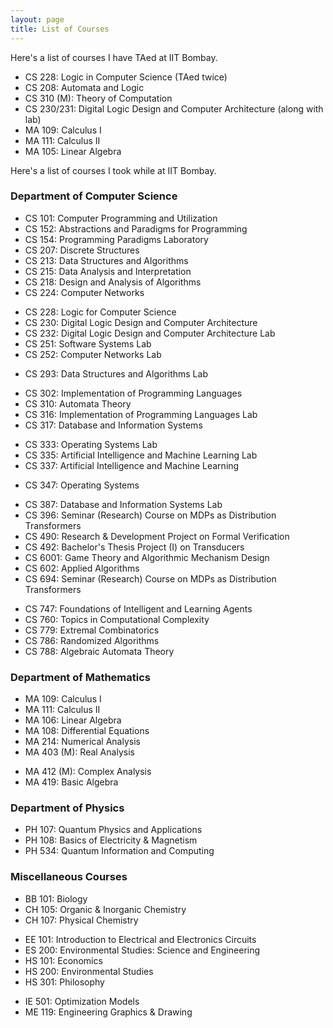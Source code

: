```yaml
---
layout: page
title: List of Courses
---
```


Here's a list of courses I have TAed at IIT Bombay.

* CS 228: Logic in Computer Science (TAed twice)
* CS 208: Automata and Logic
* CS 310 (M): Theory of Computation
* CS 230/231: Digital Logic Design and Computer Architecture (along with lab)
* MA 109: Calculus I
* MA 111: Calculus II
* MA 105: Linear Algebra

Here's a list of courses I took while at IIT Bombay.

### Department of Computer Science

* CS 101: Computer Programming and Utilization
* CS 152: Abstractions and Paradigms for Programming
* CS 154: Programming Paradigms Laboratory
* CS 207: Discrete Structures
* CS 213: Data Structures and Algorithms
* CS 215: Data Analysis and Interpretation
* CS 218: Design and Analysis of Algorithms
* CS 224: Computer Networks
<!-- * CS 226: Digital Logic Design -->
* CS 228: Logic for Computer Science
* CS 230: Digital Logic Design and Computer Architecture
* CS 232: Digital Logic Design and Computer Architecture Lab
* CS 251: Software Systems Lab
* CS 252: Computer Networks Lab
<!-- * CS 254: Digital Logic Design Lab -->
* CS 293: Data Structures and Algorithms Lab
<!-- * CS 302: Implementation of Programming Languages -->
<!-- * CS 305: Computer Architecture -->
* CS 302: Implementation of Programming Languages
* CS 310: Automata Theory
* CS 316: Implementation of Programming Languages Lab
* CS 317: Database and Information Systems
<!-- * CS 316: Implementation of Programming Languages Lab -->
<!-- * CS 317: Database and Information Systems -->
* CS 333: Operating Systems Lab
* CS 335: Artificial Intelligence and Machine Learning Lab
* CS 337: Artificial Intelligence and Machine Learning
<!-- * CS 341: Computer Architecture Lab -->
* CS 347: Operating Systems
<!-- * CS 387: Database and Information Systems Lab -->
* CS 387: Database and Information Systems Lab
* CS 396: Seminar (Research) Course on MDPs as Distribution Transformers
* CS 490: Research & Development Project on Formal Verification
* CS 492: Bachelor's Thesis Project (I) on Transducers
* CS 6001: Game Theory and Algorithmic Mechanism Design
* CS 602: Applied Algorithms
* CS 694: Seminar (Research) Course on MDPs as Distribution Transformers
<!-- * CS 713: Special Topics in Automata and Logics -->
* CS 747: Foundations of Intelligent and Learning Agents
* CS 760: Topics in Computational Complexity
* CS 779: Extremal Combinatorics
* CS 786: Randomized Algorithms
* CS 788: Algebraic Automata Theory
<!-- * CS 759: Perfect Matchings: Algorithms and Complexity -->
<!-- * CS 761: Derandomization and Pseudorandomness -->
<!-- * CS 767: Theoretical Machine Learning -->
<!-- * CS 779: Extremal Combinatorics -->

### Department of Mathematics

* MA 109: Calculus I
* MA 111: Calculus II
* MA 106: Linear Algebra
* MA 108: Differential Equations
* MA 214: Numerical Analysis
* MA 403 (M): Real Analysis
<!-- * MA 406: General Topology -->
* MA 412 (M): Complex Analysis
* MA 419: Basic Algebra
<!-- * MA 5109: Graph Theory -->
<!-- * MA 833: Weak Convergence and Martingale Theory -->
<!-- * MA 842: Topics in Algebra II -->
<!-- * MA 861: Combinatorics I -->
<!-- * MA 862: Combinatorics II -->

### Department of Physics

* PH 107: Quantum Physics and Applications
* PH 108: Basics of Electricity & Magnetism
* PH 534: Quantum Information and Computing

### Miscellaneous Courses

* BB 101: Biology
* CH 105: Organic & Inorganic Chemistry
* CH 107: Physical Chemistry
<!-- * PH 117: Physics Lab -->
* EE 101: Introduction to Electrical and Electronics Circuits
* ES 200: Environmental Studies: Science and Engineering
* HS 101: Economics
* HS 200: Environmental Studies
* HS 301: Philosophy
<!-- * CH 117: Chemistry Lab -->
<!-- * ME 113: Workshop Practice -->
* IE 501: Optimization Models
* ME 119: Engineering Graphics & Drawing
